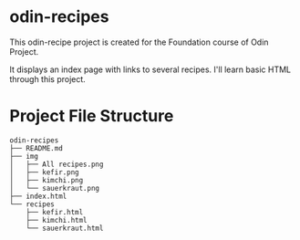 # odin-recipes
<!-- what the current project is and what skills you will have demonstrated once you have completed it. (You can also do this as a self-reflection at the end of the project, which is a good way to review what you have learned.) -->
This odin-recipe project is created for the Foundation course of Odin Project. 

It displays an index page with links to several recipes. I'll learn basic HTML through this project.

# Project File Structure
```
odin-recipes
├── README.md
├── img
│   ├── All recipes.png
│   ├── kefir.png
│   ├── kimchi.png
│   └── sauerkraut.png
├── index.html
└── recipes
    ├── kefir.html
    ├── kimchi.html
    └── sauerkraut.html
```